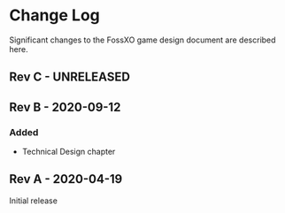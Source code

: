 # Change Log
Significant changes to the FossXO game design document are described here.

## Rev C - UNRELEASED

## Rev B - 2020-09-12

### Added
* Technical Design chapter

## Rev A - 2020-04-19
Initial release

